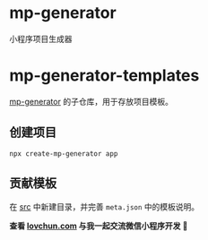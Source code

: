# mp-generator
小程序项目生成器

# mp-generator-templates

[mp-generator](https://github.com/PassionZale/mp-generator) 的子仓库，用于存放项目模板。

## 创建项目

`npx create-mp-generator app`

## 贡献模板

在 [src](https://github.com/PassionZale/mp-generator-templates/tree/main/src) 中新建目录，并完善 `meta.json` 中的模板说明。

**查看 [lovchun.com](https://lovchun.com/tags/miniprogram) 与我一起交流微信小程序开发 :thinking:**
